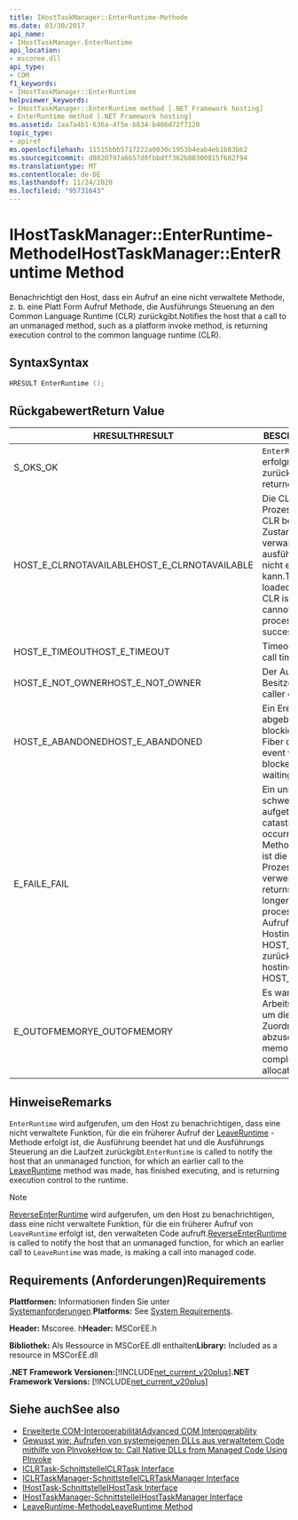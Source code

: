 ```yaml
---
title: IHostTaskManager::EnterRuntime-Methode
ms.date: 03/30/2017
api_name:
- IHostTaskManager.EnterRuntime
api_location:
- mscoree.dll
api_type:
- COM
f1_keywords:
- IHostTaskManager::EnterRuntime
helpviewer_keywords:
- IHostTaskManager::EnterRuntime method [.NET Framework hosting]
- EnterRuntime method [.NET Framework hosting]
ms.assetid: 1aa7a4b1-636a-4f5e-b834-b406d72f7120
topic_type:
- apiref
ms.openlocfilehash: 11515bbb5717222a0030c1953b4eab4eb1b83bb2
ms.sourcegitcommit: d8020797a6657d0fbbdff362b80300815f682f94
ms.translationtype: MT
ms.contentlocale: de-DE
ms.lasthandoff: 11/24/2020
ms.locfileid: "95731643"
---
```

# <a name="ihosttaskmanagerenterruntime-method"></a><span data-ttu-id="19e7b-102">IHostTaskManager::EnterRuntime-Methode</span><span class="sxs-lookup"><span data-stu-id="19e7b-102">IHostTaskManager::EnterRuntime Method</span></span>

<span data-ttu-id="19e7b-103">Benachrichtigt den Host, dass ein Aufruf an eine nicht verwaltete Methode, z. b. eine Platt Form Aufruf Methode, die Ausführungs Steuerung an den Common Language Runtime (CLR) zurückgibt.</span><span class="sxs-lookup"><span data-stu-id="19e7b-103">Notifies the host that a call to an unmanaged method, such as a platform invoke method, is returning execution control to the common language runtime (CLR).</span></span>  
  
## <a name="syntax"></a><span data-ttu-id="19e7b-104">Syntax</span><span class="sxs-lookup"><span data-stu-id="19e7b-104">Syntax</span></span>  
  
```cpp  
HRESULT EnterRuntime ();  
```  
  
## <a name="return-value"></a><span data-ttu-id="19e7b-105">Rückgabewert</span><span class="sxs-lookup"><span data-stu-id="19e7b-105">Return Value</span></span>  
  
|<span data-ttu-id="19e7b-106">HRESULT</span><span class="sxs-lookup"><span data-stu-id="19e7b-106">HRESULT</span></span>|<span data-ttu-id="19e7b-107">BESCHREIBUNG</span><span class="sxs-lookup"><span data-stu-id="19e7b-107">Description</span></span>|  
|-------------|-----------------|  
|<span data-ttu-id="19e7b-108">S_OK</span><span class="sxs-lookup"><span data-stu-id="19e7b-108">S_OK</span></span>|<span data-ttu-id="19e7b-109">`EnterRuntime` wurde erfolgreich zurückgegeben.</span><span class="sxs-lookup"><span data-stu-id="19e7b-109">`EnterRuntime` returned successfully.</span></span>|  
|<span data-ttu-id="19e7b-110">HOST_E_CLRNOTAVAILABLE</span><span class="sxs-lookup"><span data-stu-id="19e7b-110">HOST_E_CLRNOTAVAILABLE</span></span>|<span data-ttu-id="19e7b-111">Die CLR wurde nicht in einen Prozess geladen, oder die CLR befindet sich in einem Zustand, in dem Sie verwalteten Code nicht ausführen oder den-Befehl nicht erfolgreich verarbeiten kann.</span><span class="sxs-lookup"><span data-stu-id="19e7b-111">The CLR has not been loaded into a process, or the CLR is in a state in which it cannot run managed code or process the call successfully.</span></span>|  
|<span data-ttu-id="19e7b-112">HOST_E_TIMEOUT</span><span class="sxs-lookup"><span data-stu-id="19e7b-112">HOST_E_TIMEOUT</span></span>|<span data-ttu-id="19e7b-113">Timeout des Aufrufes.</span><span class="sxs-lookup"><span data-stu-id="19e7b-113">The call timed out.</span></span>|  
|<span data-ttu-id="19e7b-114">HOST_E_NOT_OWNER</span><span class="sxs-lookup"><span data-stu-id="19e7b-114">HOST_E_NOT_OWNER</span></span>|<span data-ttu-id="19e7b-115">Der Aufrufer ist nicht Besitzer der Sperre.</span><span class="sxs-lookup"><span data-stu-id="19e7b-115">The caller does not own the lock.</span></span>|  
|<span data-ttu-id="19e7b-116">HOST_E_ABANDONED</span><span class="sxs-lookup"><span data-stu-id="19e7b-116">HOST_E_ABANDONED</span></span>|<span data-ttu-id="19e7b-117">Ein Ereignis wurde abgebrochen, während ein blockierter Thread oder eine Fiber darauf wartete.</span><span class="sxs-lookup"><span data-stu-id="19e7b-117">An event was canceled while a blocked thread or fiber was waiting on it.</span></span>|  
|<span data-ttu-id="19e7b-118">E_FAIL</span><span class="sxs-lookup"><span data-stu-id="19e7b-118">E_FAIL</span></span>|<span data-ttu-id="19e7b-119">Ein unbekannter schwerwiegender Fehler ist aufgetreten.</span><span class="sxs-lookup"><span data-stu-id="19e7b-119">An unknown catastrophic failure occurred.</span></span> <span data-ttu-id="19e7b-120">Wenn eine Methode E_FAIL zurückgibt, ist die CLR innerhalb des Prozesses nicht mehr verwendbar.</span><span class="sxs-lookup"><span data-stu-id="19e7b-120">When a method returns E_FAIL, the CLR is no longer usable within the process.</span></span> <span data-ttu-id="19e7b-121">Nachfolgende Aufrufe von Hostingmethoden geben HOST_E_CLRNOTAVAILABLE zurück.</span><span class="sxs-lookup"><span data-stu-id="19e7b-121">Subsequent calls to hosting methods return HOST_E_CLRNOTAVAILABLE.</span></span>|  
|<span data-ttu-id="19e7b-122">E_OUTOFMEMORY</span><span class="sxs-lookup"><span data-stu-id="19e7b-122">E_OUTOFMEMORY</span></span>|<span data-ttu-id="19e7b-123">Es war nicht genügend Arbeitsspeicher verfügbar, um die angeforderte Zuordnung abzuschließen.</span><span class="sxs-lookup"><span data-stu-id="19e7b-123">Not enough memory was available to complete the requested allocation.</span></span>|  
  
## <a name="remarks"></a><span data-ttu-id="19e7b-124">Hinweise</span><span class="sxs-lookup"><span data-stu-id="19e7b-124">Remarks</span></span>  

 <span data-ttu-id="19e7b-125">`EnterRuntime` wird aufgerufen, um den Host zu benachrichtigen, dass eine nicht verwaltete Funktion, für die ein früherer Aufruf der [LeaveRuntime](ihosttaskmanager-leaveruntime-method.md) -Methode erfolgt ist, die Ausführung beendet hat und die Ausführungs Steuerung an die Laufzeit zurückgibt.</span><span class="sxs-lookup"><span data-stu-id="19e7b-125">`EnterRuntime` is called to notify the host that an unmanaged function, for which an earlier call to the [LeaveRuntime](ihosttaskmanager-leaveruntime-method.md) method was made, has finished executing, and is returning execution control to the runtime.</span></span>  
  
> [!NOTE]
> <span data-ttu-id="19e7b-126">[ReverseEnterRuntime](ihosttaskmanager-reverseenterruntime-method.md) wird aufgerufen, um den Host zu benachrichtigen, dass eine nicht verwaltete Funktion, für die ein früherer Aufruf von `LeaveRuntime` erfolgt ist, den verwalteten Code aufruft.</span><span class="sxs-lookup"><span data-stu-id="19e7b-126">[ReverseEnterRuntime](ihosttaskmanager-reverseenterruntime-method.md) is called to notify the host that an unmanaged function, for which an earlier call to `LeaveRuntime` was made, is making a call into managed code.</span></span>  
  
## <a name="requirements"></a><span data-ttu-id="19e7b-127">Requirements (Anforderungen)</span><span class="sxs-lookup"><span data-stu-id="19e7b-127">Requirements</span></span>  

 <span data-ttu-id="19e7b-128">**Plattformen:** Informationen finden Sie unter [Systemanforderungen](../../get-started/system-requirements.md).</span><span class="sxs-lookup"><span data-stu-id="19e7b-128">**Platforms:** See [System Requirements](../../get-started/system-requirements.md).</span></span>  
  
 <span data-ttu-id="19e7b-129">**Header:** Mscoree. h</span><span class="sxs-lookup"><span data-stu-id="19e7b-129">**Header:** MSCorEE.h</span></span>  
  
 <span data-ttu-id="19e7b-130">**Bibliothek:** Als Ressource in MSCorEE.dll enthalten</span><span class="sxs-lookup"><span data-stu-id="19e7b-130">**Library:** Included as a resource in MSCorEE.dll</span></span>  
  
 <span data-ttu-id="19e7b-131">**.NET Framework Versionen:**[!INCLUDE[net_current_v20plus](../../../../includes/net-current-v20plus-md.md)]</span><span class="sxs-lookup"><span data-stu-id="19e7b-131">**.NET Framework Versions:** [!INCLUDE[net_current_v20plus](../../../../includes/net-current-v20plus-md.md)]</span></span>  
  
## <a name="see-also"></a><span data-ttu-id="19e7b-132">Siehe auch</span><span class="sxs-lookup"><span data-stu-id="19e7b-132">See also</span></span>

- <span data-ttu-id="19e7b-133">[Erweiterte COM-Interoperabilität](/previous-versions/dotnet/netframework-4.0/bd9cdfyx(v=vs.100))</span><span class="sxs-lookup"><span data-stu-id="19e7b-133">[Advanced COM Interoperability](/previous-versions/dotnet/netframework-4.0/bd9cdfyx(v=vs.100))</span></span>
- [<span data-ttu-id="19e7b-134">Gewusst wie: Aufrufen von systemeigenen DLLs aus verwaltetem Code mithilfe von PInvoke</span><span class="sxs-lookup"><span data-stu-id="19e7b-134">How to: Call Native DLLs from Managed Code Using PInvoke</span></span>](/cpp/dotnet/how-to-call-native-dlls-from-managed-code-using-pinvoke)
- [<span data-ttu-id="19e7b-135">ICLRTask-Schnittstelle</span><span class="sxs-lookup"><span data-stu-id="19e7b-135">ICLRTask Interface</span></span>](iclrtask-interface.md)
- [<span data-ttu-id="19e7b-136">ICLRTaskManager-Schnittstelle</span><span class="sxs-lookup"><span data-stu-id="19e7b-136">ICLRTaskManager Interface</span></span>](iclrtaskmanager-interface.md)
- [<span data-ttu-id="19e7b-137">IHostTask-Schnittstelle</span><span class="sxs-lookup"><span data-stu-id="19e7b-137">IHostTask Interface</span></span>](ihosttask-interface.md)
- [<span data-ttu-id="19e7b-138">IHostTaskManager-Schnittstelle</span><span class="sxs-lookup"><span data-stu-id="19e7b-138">IHostTaskManager Interface</span></span>](ihosttaskmanager-interface.md)
- [<span data-ttu-id="19e7b-139">LeaveRuntime-Methode</span><span class="sxs-lookup"><span data-stu-id="19e7b-139">LeaveRuntime Method</span></span>](ihosttaskmanager-leaveruntime-method.md)
